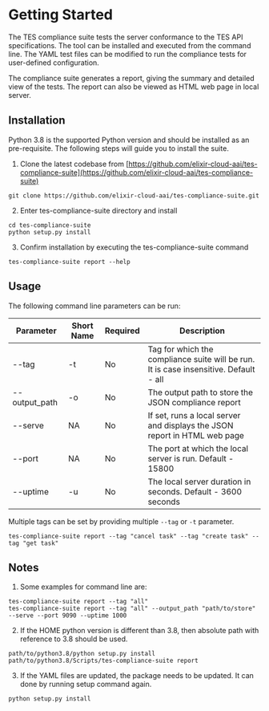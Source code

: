 # Getting Started  

The TES compliance suite tests the server conformance to the TES API specifications. The tool can be installed and executed from the command line. The YAML test files can be modified to run the compliance tests for user-defined configuration.

The compliance suite generates a report, giving the summary and detailed view of the tests. The report can also be viewed as HTML web page in local server.

## Installation  

Python 3.8 is the supported Python version and should be installed as an pre-requisite.
The following steps will guide you to install the suite.

1.  Clone the latest codebase from  [https://github.com/elixir-cloud-aai/tes-compliance-suite](https://github.com/elixir-cloud-aai/tes-compliance-suite)

```base  
git clone https://github.com/elixir-cloud-aai/tes-compliance-suite.git  
```
  2.  Enter tes-compliance-suite directory and install
  
```base  
cd tes-compliance-suite  
python setup.py install  
```  
3.  Confirm installation by executing the tes-compliance-suite command

```base  
tes-compliance-suite report --help
```
  
## Usage

The following command line parameters can be run:

| Parameter     | Short Name |Required |Description |
|---------------|------------|---|---|
| --tag         | -t         |No |  Tag for which the compliance suite will be run. It is case insensitive. Default - all |
| --output_path | -o         |No |The output path to store the JSON compliance report |
| --serve       | NA         |No |If set, runs a local server and displays the JSON report in HTML web page |
| --port        | NA         |No | The port at which the local server is run. Default - 15800 |
| --uptime      | -u         |No |The local server duration in seconds. Default - 3600 seconds |

Multiple tags can be set by providing multiple `--tag` or `-t` parameter.
```base  
tes-compliance-suite report --tag "cancel task" --tag "create task" --tag "get task"  
```  

## Notes

1. Some examples for command line are:
```base  
tes-compliance-suite report --tag "all" 
tes-compliance-suite report --tag "all" --output_path "path/to/store" --serve --port 9090 --uptime 1000
``` 

2.  If the HOME python version is different than 3.8, then absolute path with reference to 3.8 should be used.
```base  
path/to/python3.8/python setup.py install
path/to/python3.8/Scripts/tes-compliance-suite report
``` 

3.  If the YAML files are updated, the package needs to be updated. It can done by running setup command again.
```base  
python setup.py install  
``` 